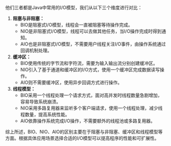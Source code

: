 他们三者都是Java中常用的I/O模型，我们从以下三个维度进行对比：

1. **阻塞与非阻塞：**
    - BIO是阻塞式I/O模型，线程会一直被阻塞等待操作完成。
    - NIO是非阻塞式I/O模型，线程可以去做其他任务，当I/O操作完成时得到通知。
    - AIO也是非阻塞式I/O模型，不需要用户线程关注I/O事件，由操作系统通过回调机制处理。
2. **缓冲区：**
    - BIO使用传统的字节流和字符流，需要为输入输出流分别创建缓冲区。
    - NIO引入了基于通道和缓冲区的I/O方式，使用一个缓冲区完成数据读写操作。
    - AIO则不需要缓冲区，使用异步回调方式进行操作。
3. **线程模型：**
    - BIO采用一个线程处理一个请求方式，面对高并发时线程数量急剧增加，容易导致系统崩溃。
    - NIO采用多路复用器来监听多个客户端请求，使用一个线程处理，减少线程数量，提高系统性能。
    - AIO依靠操作系统完成I/O操作，不需要额外的线程池或多路复用器。

综上所述，BIO、NIO、AIO的区别主要在于阻塞与非阻塞、缓冲区和线程模型等方面。根据具体应用场景选择合适的I/O模型可以提高程序的性能和可扩展性。

